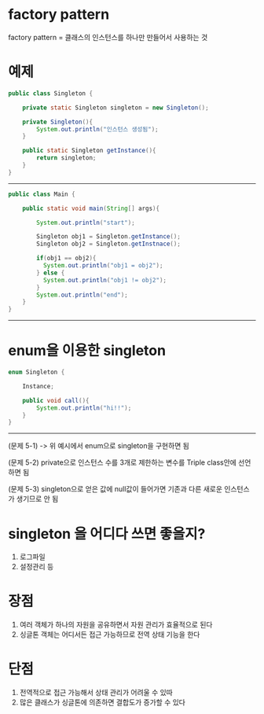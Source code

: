 # factory pattern

factory pattern = 클래스의 인스턴스를 하나만 만들어서 사용하는 것

# 예제
  
```java
public class Singleton {

    private static Singleton singleton = new Singleton();

    private Singleton(){
        System.out.println("인스턴스 생성됨");
    }

    public static Singleton getInstance(){
        return singleton;
    }
}
```

---

```java
public class Main {

    public static void main(String[] args){

        System.out.println("start");

        Singleton obj1 = Singleton.getInstance();
        Singleton obj2 = Singleton.getInstnace();

        if(obj1 == obj2){
          System.out.println("obj1 = obj2");
        } else {
          System.out.println("obj1 != obj2");
        }
        System.out.println("end");
    }
}
```

---

# enum을 이용한 singleton

```java
enum Singleton {

    Instance;

    public void call(){
        System.out.println("hi!!");
    }
}
```

---

(문제 5-1)
-> 위 예시에서 enum으로 singleton을 구현하면 됨

(문제 5-2)
private으로 인스턴스 수를 3개로 제한하는 변수를 Triple class안에 선언하면 됨

(문제 5-3)
singleton으로 얻은 값에 null값이 들어가면 기존과 다른 새로운 인스턴스가 생기므로 안 됨

# singleton 을 어디다 쓰면 좋을지?
1. 로그파일
2. 설정관리 등

# 장점
1. 여러 객체가 하나의 자원을 공유하면서 자원 관리가 효율적으로 된다
2. 싱글톤 객체는 어디서든 접근 가능하므로 전역 상태 기능을 한다

# 단점
1. 전역적으로 접근 가능해서 상태 관리가 어려울 수 있따
2. 많은 클래스가 싱글톤에 의존하면 결합도가 증가할 수 있다
